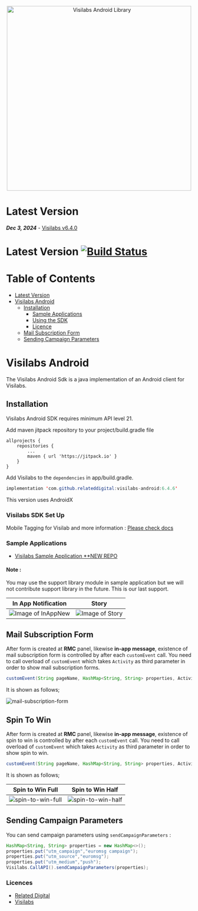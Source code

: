 
<p align="center">
  <a target="_blank" rel="noopener noreferrer" href="https://github.com/relateddigital/visilabs-android"><img src="https://github.com/relateddigital/visilabs-android/blob/master/app/visilabs.png" alt="Visilabs Android Library" width="500" style="max-width:100%;"></a>
</p>

# Latest Version 

***Dec 3, 2024*** - [Visilabs v6.4.0](https://github.com/relateddigital/visilabs-android/releases)

# Latest Version [![Build Status](https://travis-ci.com/relateddigital/visilabs-android.svg?branch=master)](https://travis-ci.com/relateddigital/visilabs-android)

# Table of Contents

- [Latest Version](#latest-version)
- [Visilabs Android](#visilabs-android)
  * [Installation](#installation)
    + [Sample Applications](#sample-applications)
    + [Using the SDK](#using-the-sdk)
    + [Licence](#licence)
  * [Mail Subscription Form](#mail-subscription-form)
  * [Sending Campaign Parameters](#sending-campaign-parameters)
    
# Visilabs Android

The Visilabs Android Sdk is a java implementation of an Android client for Visilabs.

## Installation

Visilabs Android SDK requires minimum API level 21.

Add maven jitpack repository to your project/build.gradle file

	allprojects {
		repositories {
			...
			maven { url 'https://jitpack.io' }
		}
	}

Add Visilabs to the ```dependencies``` in app/build.gradle.

```java
implementation 'com.github.relateddigital:visilabs-android:6.4.6'
```
This version uses AndroidX

### Visilabs SDK Set Up

Mobile Tagging for Visilab and more information :  [Please check docs](https://relateddigital.atlassian.net/wiki/spaces/RMCKBT/pages/428802408/Android+-+API+Setup) 

        
        
### Sample Applications 

- [Visilabs Sample Application **NEW REPO ](https://github.com/relateddigital/sample_visilabs_android) 

#### Note : 
You may use the support library module in sample application but we will not contribute support library in the future. This is our last support.


|              In App Notification              | Story                                                            |
|:----------------------------------------------------------------:|----------------------------------------------------------------------------|
| ![Image of InAppNew](/Screenshots/inappnew.gif)                 | ![Image of Story](/Screenshots/story.png)                          |


## Mail Subscription Form

After form is created at **RMC** panel, likewise **in-app message**, existence of mail subscription form is controlled by after each `customEvent` call.
You need to call overload of `customEvent` which takes `Activity` as third parameter in order to show mail subscription forms.

```java
customEvent(String pageName, HashMap<String, String> properties, Activity parent)
```

It is shown as follows;

![mail-subscription-form](/Screenshots/mail-subscription-form.png)

## Spin To Win

After form is created at **RMC** panel, likewise **in-app message**, existence of spin to win is controlled by after each `customEvent` call.
You need to call overload of `customEvent` which takes `Activity` as third parameter in order to show spin to win.

```java
customEvent(String pageName, HashMap<String, String> properties, Activity parent)
```

It is shown as follows;

|               Spin to Win Full                                   |                        Spin to Win Half                                    |
|:----------------------------------------------------------------:|----------------------------------------------------------------------------|
| ![spin-to-win-full](/Screenshots/spin_to_win_full_en.jpeg)          | ![spin-to-win-half](/Screenshots/spin_to_win_half_en.jpeg)                    |


## Sending Campaign Parameters

You can send campaign parameters using `sendCampaignParameters` :

```java
HashMap<String, String> properties = new HashMap<>();
properties.put("utm_campaign","euromsg campaign");
properties.put("utm_source","euromsg");
properties.put("utm_medium","push");
Visilabs.CallAPI().sendCampaignParameters(properties);
```

### Licences


 - [Related Digital ](https://www.relateddigital.com/)
 - [Visilabs ](http://visilabs.com/)
